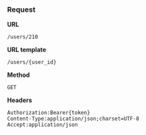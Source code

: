 ### Request

**URL**

`/users/210`

**URL template**

`/users/{user_id}`

**Method**

`GET`

**Headers**

`Authorization:Bearer{token}`  
`Content-Type:application/json;charset=UTF-8`  
`Accept:application/json`  
